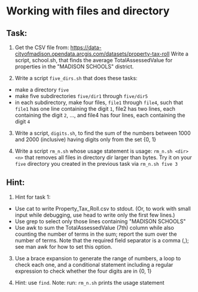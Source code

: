 # Working with files and directory 
## Task: 
1) Get the CSV file from: https://data-cityofmadison.opendata.arcgis.com/datasets/property-tax-roll
Write a script, school.sh, that finds the average TotalAssessedValue for properties in the "MADISON SCHOOLS" district.

2) Write a script ``five_dirs.sh`` that does these tasks:
- make a directory ``five``
- make five subdirectories ``five/dir1`` through ``five/dir5``
- in each subdirectory, make four files, ``file1`` through ``file4``, such that ``file1`` has one line containing the digit ``1``, file2 has two lines, each containing the digit ``2``, ..., and file4 has four lines, each containing the digit ``4``

3) Write a script, ``digits.sh``, to find the sum of the numbers between 1000 and 2000 (inclusive) having digits only from the set {0, 1}

4) Write a script ``rm_n.sh`` whose usage statement is usage: ```rm_n.sh <dir> <n>``` that removes all files in directory dir larger than <n> bytes. Try it on your ```five```  directory you created in the previous task via ```rm_n.sh five 3```



## Hint:
1) Hint for task 1: 
- Use cat to write Property_Tax_Roll.csv to stdout. (Or, to work with small input while debugging, use head to write only the first few lines.)
- Use grep to select only those lines containing "MADISON SCHOOLS"
- Use awk to sum the TotalAssessedValue (7th) column while also counting the number of terms in the sum; report the sum over the number of terms. Note that the required
field separator is a comma (,); see man awk for how to set this option.

3) Use a brace expansion to generate the range of numbers, a loop to check each one, and a conditional statement including a regular expression to check whether the four digits are in {0, 1}

4) Hint: use ``find``. Note: run: ```rm_n.sh``` prints the usage statement
